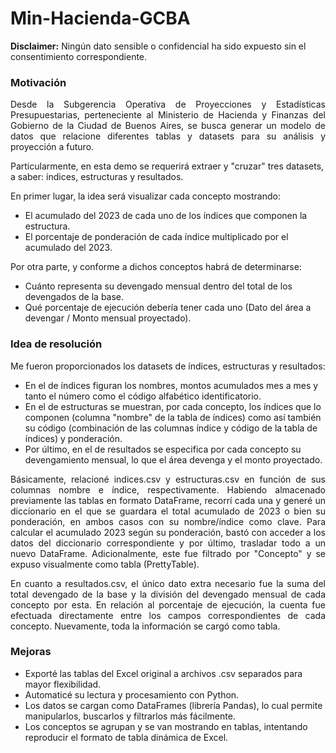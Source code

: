 # Min-Hacienda-GCBA

**Disclaimer:** Ningún dato sensible o confidencial ha sido expuesto sin el consentimiento correspondiente.


### Motivación
<p align="justify"> Desde la Subgerencia Operativa de Proyecciones y Estadísticas Presupuestarias, perteneciente al Ministerio de Hacienda y Finanzas del Gobierno de la Ciudad de Buenos Aires, se busca generar un modelo de datos que relacione diferentes tablas y datasets para su análisis y proyección a futuro.

Particularmente, en esta demo se requerirá extraer y "cruzar" tres datasets, a saber: índices, estructuras y resultados.

En primer lugar, la idea será visualizar cada concepto mostrando:
- El acumulado del 2023 de cada uno de los índices que componen la estructura.
- El porcentaje de ponderación de cada índice multiplicado por el acumulado del 2023.

Por otra parte, y conforme a dichos conceptos habrá de determinarse:
- Cuánto representa su devengado mensual dentro del total de los devengados de la base. 
- Qué porcentaje de ejecución debería tener cada uno (Dato del área a devengar / Monto mensual proyectado).
</p>

### Idea de resolución
Me fueron proporcionados los datasets de índices, estructuras y resultados:
- En el de índices figuran los nombres, montos acumulados mes a mes y tanto el número como el código alfabético identificatorio.
- En el de estructuras se muestran, por cada concepto, los índices que lo componen (columna "nombre" de la tabla de índices) como así también su código (combinación de las columnas índice y código de la tabla de índices) y ponderación.
- Por último, en el de resultados se especifica por cada concepto su devengamiento mensual, lo que el área devenga y el monto proyectado.

<p align="justify"> Básicamente, relacioné indices.csv y estructuras.csv en función de sus columnas nombre e índice, respectivamente.
Habiendo almacenado previamente las tablas en formato DataFrame, recorrí cada una y generé un diccionario en el que se guardara el total acumulado de 2023 o bien su ponderación, en ambos casos con su nombre/índice como clave. Para calcular el acumulado 2023 según su ponderación, bastó con acceder a los datos del diccionario correspondiente y por último, trasladar todo a un nuevo DataFrame. Adicionalmente, este fue filtrado por "Concepto" y se expuso visualmente como tabla (PrettyTable). </p>
  
<p align="justify"> En cuanto a resultados.csv, el único dato extra necesario fue la suma del total devengado de la base y la división del devengado mensual de cada concepto por esta. En relación al porcentaje de ejecución, la cuenta fue efectuada directamente entre los campos correspondientes de cada concepto. Nuevamente, toda la información se cargó como tabla. </p>


### Mejoras
- Exporté las tablas del Excel original a archivos .csv separados para mayor flexibilidad.
- Automaticé su lectura y procesamiento con Python.
- Los datos se cargan como DataFrames (librería Pandas), lo cual permite manipularlos, buscarlos y filtrarlos más fácilmente.
- Los conceptos se agrupan y se van mostrando en tablas, intentando reproducir el formato de tabla dinámica de Excel.   

